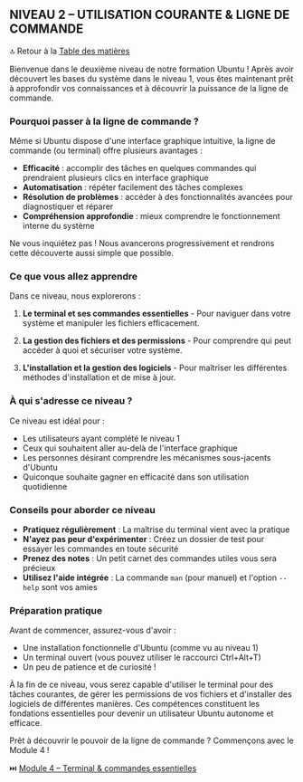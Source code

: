 ## NIVEAU 2 – UTILISATION COURANTE & LIGNE DE COMMANDE

🔝 Retour à la [Table des matières](/SOMMAIRE.md)

Bienvenue dans le deuxième niveau de notre formation Ubuntu ! Après avoir découvert les bases du système dans le niveau 1, vous êtes maintenant prêt à approfondir vos connaissances et à découvrir la puissance de la ligne de commande.

### Pourquoi passer à la ligne de commande ?

Même si Ubuntu dispose d'une interface graphique intuitive, la ligne de commande (ou terminal) offre plusieurs avantages :
- **Efficacité** : accomplir des tâches en quelques commandes qui prendraient plusieurs clics en interface graphique
- **Automatisation** : répéter facilement des tâches complexes
- **Résolution de problèmes** : accéder à des fonctionnalités avancées pour diagnostiquer et réparer
- **Compréhension approfondie** : mieux comprendre le fonctionnement interne du système

Ne vous inquiétez pas ! Nous avancerons progressivement et rendrons cette découverte aussi simple que possible.

### Ce que vous allez apprendre

Dans ce niveau, nous explorerons :

1. **Le terminal et ses commandes essentielles** - Pour naviguer dans votre système et manipuler les fichiers efficacement.

2. **La gestion des fichiers et des permissions** - Pour comprendre qui peut accéder à quoi et sécuriser votre système.

3. **L'installation et la gestion des logiciels** - Pour maîtriser les différentes méthodes d'installation et de mise à jour.

### À qui s'adresse ce niveau ?

Ce niveau est idéal pour :
- Les utilisateurs ayant complété le niveau 1
- Ceux qui souhaitent aller au-delà de l'interface graphique
- Les personnes désirant comprendre les mécanismes sous-jacents d'Ubuntu
- Quiconque souhaite gagner en efficacité dans son utilisation quotidienne

### Conseils pour aborder ce niveau

- **Pratiquez régulièrement** : La maîtrise du terminal vient avec la pratique
- **N'ayez pas peur d'expérimenter** : Créez un dossier de test pour essayer les commandes en toute sécurité
- **Prenez des notes** : Un petit carnet des commandes utiles vous sera précieux
- **Utilisez l'aide intégrée** : La commande `man` (pour manuel) et l'option `--help` sont vos amies

### Préparation pratique

Avant de commencer, assurez-vous d'avoir :
- Une installation fonctionnelle d'Ubuntu (comme vu au niveau 1)
- Un terminal ouvert (vous pouvez utiliser le raccourci Ctrl+Alt+T)
- Un peu de patience et de curiosité !

À la fin de ce niveau, vous serez capable d'utiliser le terminal pour des tâches courantes, de gérer les permissions de vos fichiers et d'installer des logiciels de différentes manières. Ces compétences constituent les fondations essentielles pour devenir un utilisateur Ubuntu autonome et efficace.

Prêt à découvrir le pouvoir de la ligne de commande ? Commençons avec le Module 4 !

⏭️ [Module 4 – Terminal & commandes essentielles](/02-ligne-de-commande/module-4-terminal-commandes/README.md)

